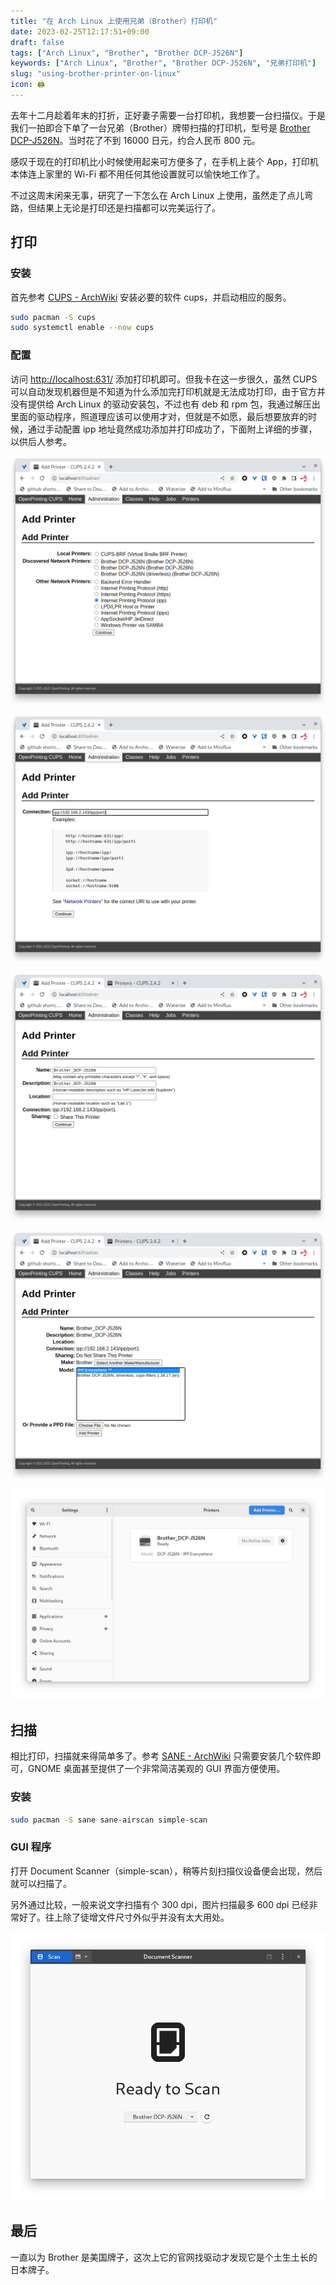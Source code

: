```yaml
---
title: "在 Arch Linux 上使用兄弟（Brother）打印机"
date: 2023-02-25T12:17:51+09:00
draft: false
tags: ["Arch Linux", "Brother", "Brother DCP-J526N"]
keywords: ["Arch Linux", "Brother", "Brother DCP-J526N", "兄弟打印机"]
slug: "using-brother-printer-on-linux"
icon: 🖨
---
```


去年十二月趁着年末的打折，正好妻子需要一台打印机，我想要一台扫描仪。于是我们一拍即合下单了一台兄弟（Brother）牌带扫描的打印机，型号是 [Brother DCP-J526N](https://www.brother.co.jp/product/printer/inkjet/dcpj526n/index.aspx)。当时花了不到 16000 日元，约合人民币 800 元。

感叹于现在的打印机比小时候使用起来可方便多了，在手机上装个 App，打印机本体连上家里的 Wi-Fi 都不用任何其他设置就可以愉快地工作了。

不过这周末闲来无事，研究了一下怎么在 Arch Linux 上使用，虽然走了点儿弯路，但结果上无论是打印还是扫描都可以完美运行了。

<!--more-->

## 打印

### 安装

首先参考 [CUPS - ArchWiki](https://wiki.archlinux.org/title/CUPS) 安装必要的软件 cups，并启动相应的服务。

```bash
sudo pacman -S cups
sudo systemctl enable --now cups
```

### 配置

访问 [http://localhost:631/](http://localhost:631/) 添加打印机即可。但我卡在这一步很久，虽然 CUPS 可以自动发现机器但是不知道为什么添加完打印机就是无法成功打印，由于官方并没有提供给 Arch Linux 的驱动安装包，不过也有 deb 和 rpm 包，我通过解压出里面的驱动程序，照道理应该可以使用才对，但就是不如愿，最后想要放弃的时候，通过手动配置 ipp 地址竟然成功添加并打印成功了，下面附上详细的步骤，以供后人参考。

![选择 Other Network Printers 中的 Internet Printing Protocol（ipp）](CUPS_Add_Printer_1.png)

![输入 ipp://192.168.2.143/ipp/port1，注意替换 IP 地址](CUPS_Add_Printer_2.png)

![任意填写名称及描述](CUPS_Add_Printer_3.png)

![Make 选择 Brother，Model 选择 IPP Everywhere™](CUPS_Add_Printer_4.png)

![最后在 GNOME 设置界面里看到打印机成功添加](GNOME_Settings_Printers.png)

## 扫描

相比打印，扫描就来得简单多了。参考 [SANE - ArchWiki](https://wiki.archlinux.org/title/SANE) 只需要安装几个软件即可，GNOME 桌面甚至提供了一个非常简洁美观的 GUI 界面方便使用。

### 安装

```bash
sudo pacman -S sane sane-airscan simple-scan
```

### GUI 程序

打开 Document Scanner（simple-scan），稍等片刻扫描仪设备便会出现，然后就可以扫描了。

另外通过比较，一般来说文字扫描有个 300 dpi，图片扫描最多 600 dpi 已经非常好了。往上除了徒增文件尺寸外似乎并没有太大用处。

![Document Scanner 主界面](Document_Scanner.png)

## 最后

一直以为 Brother 是美国牌子，这次上它的官网找驱动才发现它是个土生土长的日本牌子。

